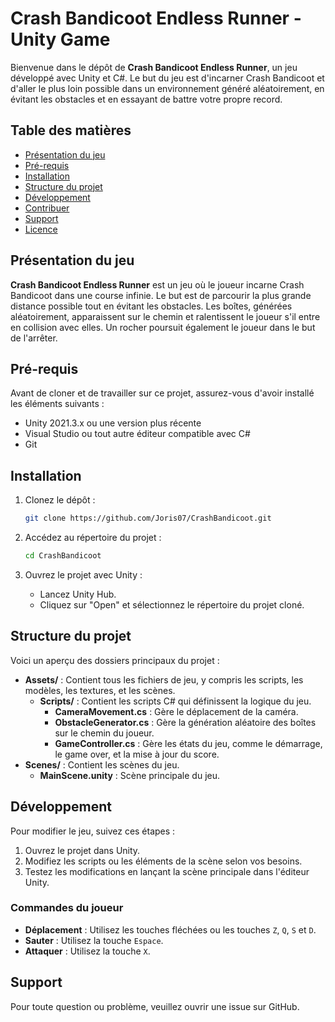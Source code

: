 
# Crash Bandicoot Endless Runner - Unity Game

Bienvenue dans le dépôt de **Crash Bandicoot Endless Runner**, un jeu développé avec Unity et C#. Le but du jeu est d'incarner Crash Bandicoot et d'aller le plus loin possible dans un environnement généré aléatoirement, en évitant les obstacles et en essayant de battre votre propre record.

## Table des matières

- [Présentation du jeu](#présentation-du-jeu)
- [Pré-requis](#pré-requis)
- [Installation](#installation)
- [Structure du projet](#structure-du-projet)
- [Développement](#développement)
- [Contribuer](#contribuer)
- [Support](#support)
- [Licence](#licence)

## Présentation du jeu

**Crash Bandicoot Endless Runner** est un jeu où le joueur incarne Crash Bandicoot dans une course infinie. Le but est de parcourir la plus grande distance possible tout en évitant les obstacles. Les boîtes, générées aléatoirement, apparaissent sur le chemin et ralentissent le joueur s'il entre en collision avec elles. Un rocher poursuit également le joueur dans le but de l'arrêter.

## Pré-requis

Avant de cloner et de travailler sur ce projet, assurez-vous d'avoir installé les éléments suivants :

- Unity 2021.3.x ou une version plus récente
- Visual Studio ou tout autre éditeur compatible avec C#
- Git

## Installation

1. Clonez le dépôt :

   ```bash
   git clone https://github.com/Joris07/CrashBandicoot.git
   ```

2. Accédez au répertoire du projet :

   ```bash
   cd CrashBandicoot
   ```

3. Ouvrez le projet avec Unity :

   - Lancez Unity Hub.
   - Cliquez sur "Open" et sélectionnez le répertoire du projet cloné.

## Structure du projet

Voici un aperçu des dossiers principaux du projet :

- **Assets/** : Contient tous les fichiers de jeu, y compris les scripts, les modèles, les textures, et les scènes.
  - **Scripts/** : Contient les scripts C# qui définissent la logique du jeu.
    - **CameraMovement.cs** : Gère le déplacement de la caméra.
    - **ObstacleGenerator.cs** : Gère la génération aléatoire des boîtes sur le chemin du joueur.
    - **GameController.cs** : Gère les états du jeu, comme le démarrage, le game over, et la mise à jour du score.
- **Scenes/** : Contient les scènes du jeu.
  - **MainScene.unity** : Scène principale du jeu.

## Développement

Pour modifier le jeu, suivez ces étapes :

1. Ouvrez le projet dans Unity.
2. Modifiez les scripts ou les éléments de la scène selon vos besoins.
3. Testez les modifications en lançant la scène principale dans l'éditeur Unity.

### Commandes du joueur

- **Déplacement** : Utilisez les touches fléchées ou les touches `Z`, `Q`, `S` et `D`.
- **Sauter** : Utilisez la touche `Espace`.
- **Attaquer** : Utilisez la touche `X`.

## Support

Pour toute question ou problème, veuillez ouvrir une issue sur GitHub.
